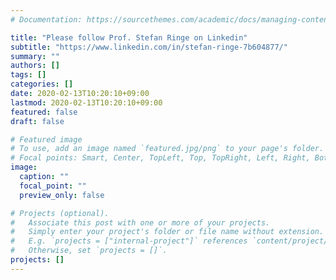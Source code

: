 ```yaml
---
# Documentation: https://sourcethemes.com/academic/docs/managing-content/

title: "Please follow Prof. Stefan Ringe on Linkedin"
subtitle: "https://www.linkedin.com/in/stefan-ringe-7b604877/"
summary: ""
authors: []
tags: []
categories: []
date: 2020-02-13T10:20:10+09:00
lastmod: 2020-02-13T10:20:10+09:00
featured: false
draft: false

# Featured image
# To use, add an image named `featured.jpg/png` to your page's folder.
# Focal points: Smart, Center, TopLeft, Top, TopRight, Left, Right, BottomLeft, Bottom, BottomRight.
image:
  caption: ""
  focal_point: ""
  preview_only: false

# Projects (optional).
#   Associate this post with one or more of your projects.
#   Simply enter your project's folder or file name without extension.
#   E.g. `projects = ["internal-project"]` references `content/project/deep-learning/index.md`.
#   Otherwise, set `projects = []`.
projects: []
---
```

